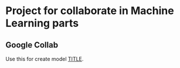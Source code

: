 # Project for collaborate in Machine Learning parts

## Google Collab

Use this for create model [TITLE](https://colab.research.google.com/drive/1c8GScOyBa0pCdAXGvz5lQTYeB21NW6Jj).
